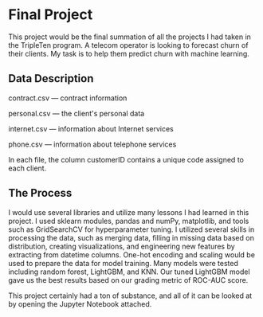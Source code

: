 # Final Project

This project would be the final summation of all the projects I had taken in the TripleTen program. A telecom operator is looking to forecast churn of their clients. My task is to help them predict churn with machine learning. 

## Data Description

contract.csv — contract information

personal.csv — the client's personal data

internet.csv — information about Internet services

phone.csv — information about telephone services

In each file, the column customerID contains a unique code assigned to each client.

## The Process

I would use several libraries and utilize many lessons I had learned in this project. I used sklearn modules, pandas and numPy, matplotlib, and tools such as GridSearchCV for hyperparameter tuning. I utilized several skills in processing the data, such as merging data, filling in missing data based on distribution, creating visualizations, and engineering new features by extracting from datetime columns. One-hot encoding and scaling would be used to prepare the data for model training. Many models were tested including random forest, LightGBM, and KNN. Our tuned LightGBM model gave us the best results based on our grading metric of ROC-AUC score.

This project certainly had a ton of substance, and all of it can be looked at by opening the Jupyter Notebook attached.

